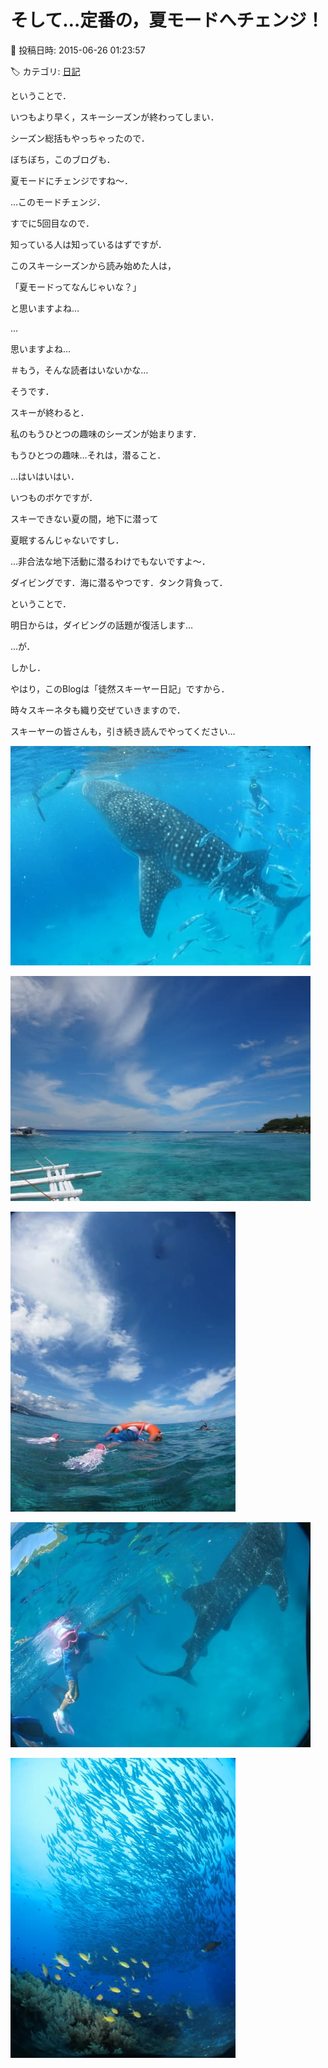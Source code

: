 # そして…定番の，夏モードへチェンジ！

📅 投稿日時: 2015-06-26 01:23:57

🏷️ カテゴリ: [日記](cc4b5682fb7b8b144980957a978653fb0.md)

ということで．


いつもより早く，スキーシーズンが終わってしまい．


シーズン総括もやっちゃったので．





ぼちぼち，このブログも．


夏モードにチェンジですね～．





…このモードチェンジ．


すでに5回目なので．


知っている人は知っているはずですが．





このスキーシーズンから読み始めた人は，


「夏モードってなんじゃいな？」


と思いますよね…


…


思いますよね…


＃もう，そんな読者はいないかな…





そうです．


スキーが終わると．


私のもうひとつの趣味のシーズンが始まります．


もうひとつの趣味…それは，潜ること．





…はいはいはい．


いつものボケですが．


スキーできない夏の間，地下に潜って


夏眠するんじゃないですし．


…非合法な地下活動に潜るわけでもないですよ～．





ダイビングです．海に潜るやつです．タンク背負って．





ということで．


明日からは，ダイビングの話題が復活します…





…が．


しかし．


やはり，このBlogは「徒然スキーヤー日記」ですから．


時々スキーネタも織り交ぜていきますので．


スキーヤーの皆さんも，引き続き読んでやってください…







![89ea9d884651e6310fb43108d0252e19.jpg](images/89ea9d884651e6310fb43108d0252e19.jpg)









![5fe6cd2cd1102adf264fbce34b065634.jpg](images/5fe6cd2cd1102adf264fbce34b065634.jpg)









![eee751347a73c4a3de14b07e7493f335.jpg](images/eee751347a73c4a3de14b07e7493f335.jpg)









![016c72adfbd426972d630f63382411c6.jpg](images/016c72adfbd426972d630f63382411c6.jpg)









![875e51ba22ae574e1b0c8ae2dcf89702.jpg](images/875e51ba22ae574e1b0c8ae2dcf89702.jpg)
